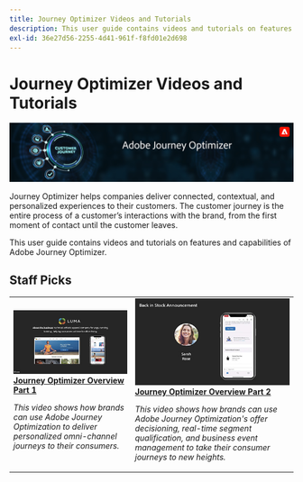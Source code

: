 ```yaml
---
title: Journey Optimizer Videos and Tutorials
description: This user guide contains videos and tutorials on features and capabilities of Adobe Journey Optimizer.
exl-id: 36e27d56-2255-4d41-961f-f8fd01e2d698
---
```


# Journey Optimizer Videos and Tutorials

![](./assets/ajo-banner.png)

Journey Optimizer helps companies deliver connected, contextual, and personalized experiences to their customers. The customer journey is the entire process of a customer’s interactions with the brand, from the first moment of contact until the customer leaves. 

This user guide contains videos and tutorials on features and capabilities of Adobe Journey Optimizer.

## Staff Picks
<table>
<tr>
  <td>
    <a href="./introduction/journey-optimizer-overview-part-1.md">
      <img alt="Journey Optimizer Overview Part 1 - Deliver omni-channel journeys (video)" src="./assets/334174.jpg"/>
    </a>
    <div>
      <a href="./introduction/journey-optimizer-overview-part-1.md">
    <strong>Journey Optimizer Overview Part 1 </strong>
    </a>
    </div>
    <p>
    <em>This video shows how brands can use Adobe Journey Optimization to deliver personalized omni-channel journeys to their consumers.</em>
    <p>
  </td>
    <td>
    <a href="./introduction/journey-optimizer-overview-part-2.md">
      <img alt="Journey Optimizer Overview Part 2 - Deliver omni-channel journeys (video)" src="./assets/334175.jpg"/>
    </a>
    <div>
      <a href="./introduction/journey-optimizer-overview-part-2.md">
    <strong>Journey Optimizer Overview Part 2 </strong>
    </a>
    </div>
    <p>
    <em>This video shows how brands can use Adobe Journey Optimization's offer decisioning, real-time segment qualification, and business event management to take their consumer journeys to new heights.</em>
    <p>
  </td>
</table>





